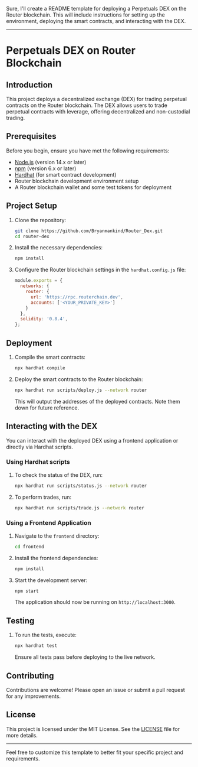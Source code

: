 Sure, I'll create a README template for deploying a Perpetuals DEX on the Router blockchain. This will include instructions for setting up the environment, deploying the smart contracts, and interacting with the DEX.

---

# Perpetuals DEX on Router Blockchain

## Introduction

This project deploys a decentralized exchange (DEX) for trading perpetual contracts on the Router blockchain. The DEX allows users to trade perpetual contracts with leverage, offering decentralized and non-custodial trading.

## Prerequisites

Before you begin, ensure you have met the following requirements:

- [Node.js](https://nodejs.org/) (version 14.x or later)
- [npm](https://www.npmjs.com/) (version 6.x or later)
- [Hardhat](https://hardhat.org/) (for smart contract development)
- Router blockchain development environment setup
- A Router blockchain wallet and some test tokens for deployment

## Project Setup

1. Clone the repository:

    ```sh
    git clone https://github.com/Bryanmankind/Router_Dex.git
    cd router-dex
    ```

2. Install the necessary dependencies:

    ```sh
    npm install
    ```

3. Configure the Router blockchain settings in the `hardhat.config.js` file:

    ```js
    module.exports = {
      networks: {
        router: {
          url: 'https://rpc.routerchain.dev',
          accounts: ['<YOUR_PRIVATE_KEY>']
        }
      },
      solidity: '0.8.4',
    };
    ```

## Deployment

1. Compile the smart contracts:

    ```sh
    npx hardhat compile
    ```

2. Deploy the smart contracts to the Router blockchain:

    ```sh
    npx hardhat run scripts/deploy.js --network router
    ```

    This will output the addresses of the deployed contracts. Note them down for future reference.

## Interacting with the DEX

You can interact with the deployed DEX using a frontend application or directly via Hardhat scripts.

### Using Hardhat scripts

1. To check the status of the DEX, run:

    ```sh
    npx hardhat run scripts/status.js --network router
    ```

2. To perform trades, run:

    ```sh
    npx hardhat run scripts/trade.js --network router
    ```

### Using a Frontend Application

1. Navigate to the `frontend` directory:

    ```sh
    cd frontend
    ```

2. Install the frontend dependencies:

    ```sh
    npm install
    ```

3. Start the development server:

    ```sh
    npm start
    ```

    The application should now be running on `http://localhost:3000`.

## Testing

1. To run the tests, execute:

    ```sh
    npx hardhat test
    ```

    Ensure all tests pass before deploying to the live network.

## Contributing

Contributions are welcome! Please open an issue or submit a pull request for any improvements.

## License

This project is licensed under the MIT License. See the [LICENSE](LICENSE) file for more details.

---

Feel free to customize this template to better fit your specific project and requirements.
